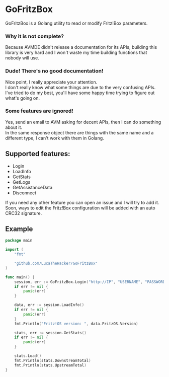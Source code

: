 # GoFritzBox

GoFritzBox is a Golang utility to read or modify Fritz!Box parameters.

### Why it is not complete?
Because AVMDE didn't release a documentation for its APIs, building this library is very hard and I won't waste my time building functions that nobody will use.

### Dude! There's no good documentation!
Nice point, I really appreciate your attention.  
I don't really know what some things are due to the very confusing APIs. I've tried to do my best, you'll have some happy time trying to figure out what's going on.

### Some features are ignored!
Yes, send an email to AVM asking for decent APIs, then I can do something about it.  
In the same response object there are things with the same name and a different type, I can't work with them in Golang.

## Supported features:
* Login
* LoadInfo 
* GetStats
* GetLogs
* GetAssistanceData
* Disconnect

If you need any other feature you can open an issue and I will try to add it.  
Soon, ways to edit the Fritz!Box configuration will be added with an auto CRC32 signature.

## Example
```go
package main

import (
	"fmt"

	"github.com/LucaTheHacker/GoFritzBox"
)

func main() {
	session, err := GoFritzBox.Login("http://IP", "USERNAME", "PASSWORD")
	if err != nil {
		panic(err)
	}

	data, err := session.LoadInfo()
	if err != nil {
		panic(err)
	}
	fmt.Println("Fritz!OS version: ", data.FritzOS.Version)

	stats, err := session.GetStats()
	if err != nil {
		panic(err)
	}

	stats.Load()
	fmt.Println(stats.DownstreamTotal)
	fmt.Println(stats.UpstreamTotal)
}

```

